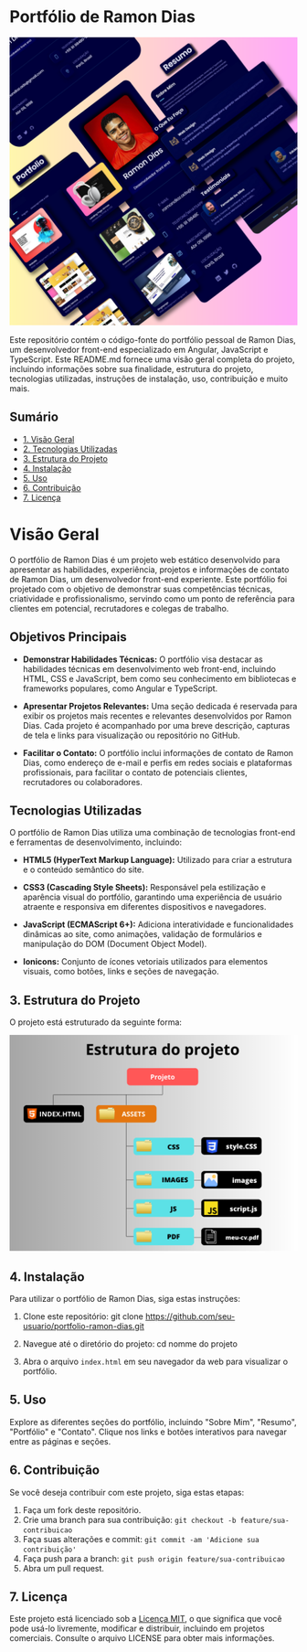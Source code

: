 # Portfólio de Ramon Dias

![preview img](assets/images/mockup.png)

Este repositório contém o código-fonte do portfólio pessoal de Ramon Dias, um desenvolvedor front-end especializado em Angular, JavaScript e TypeScript. Este README.md fornece uma visão geral completa do projeto, incluindo informações sobre sua finalidade, estrutura do projeto, tecnologias utilizadas, instruções de instalação, uso, contribuição e muito mais.

## Sumário

- [1. Visão Geral](#1-visão-geral)
- [2. Tecnologias Utilizadas](#2-tecnologias-utilizadas)
- [3. Estrutura do Projeto](#3-estrutura-do-projeto)
- [4. Instalação](#4-instalação)
- [5. Uso](#5-uso)
- [6. Contribuição](#6-contribuição)
- [7. Licença](#7-licença)

# Visão Geral

O portfólio de Ramon Dias é um projeto web estático desenvolvido para apresentar as habilidades, experiência, projetos e informações de contato de Ramon Dias, um desenvolvedor front-end experiente. Este portfólio foi projetado com o objetivo de demonstrar suas competências técnicas, criatividade e profissionalismo, servindo como um ponto de referência para clientes em potencial, recrutadores e colegas de trabalho.

## Objetivos Principais

- **Demonstrar Habilidades Técnicas:** O portfólio visa destacar as habilidades técnicas em desenvolvimento web front-end, incluindo HTML, CSS e JavaScript, bem como seu conhecimento em bibliotecas e frameworks populares, como Angular e TypeScript.

- **Apresentar Projetos Relevantes:** Uma seção dedicada é reservada para exibir os projetos mais recentes e relevantes desenvolvidos por Ramon Dias. Cada projeto é acompanhado por uma breve descrição, capturas de tela e links para visualização ou repositório no GitHub.

- **Facilitar o Contato:** O portfólio inclui informações de contato de Ramon Dias, como endereço de e-mail e perfis em redes sociais e plataformas profissionais, para facilitar o contato de potenciais clientes, recrutadores ou colaboradores.

## Tecnologias Utilizadas

O portfólio de Ramon Dias utiliza uma combinação de tecnologias front-end e ferramentas de desenvolvimento, incluindo:

- **HTML5 (HyperText Markup Language):** Utilizado para criar a estrutura e o conteúdo semântico do site.
  
- **CSS3 (Cascading Style Sheets):** Responsável pela estilização e aparência visual do portfólio, garantindo uma experiência de usuário atraente e responsiva em diferentes dispositivos e navegadores.
  
- **JavaScript (ECMAScript 6+):** Adiciona interatividade e funcionalidades dinâmicas ao site, como animações, validação de formulários e manipulação do DOM (Document Object Model).
  
- **Ionicons:** Conjunto de ícones vetoriais utilizados para elementos visuais, como botões, links e seções de navegação.

  
## 3. Estrutura do Projeto

O projeto está estruturado da seguinte forma:

![preview img](assets/images/estrutura.png)




## 4. Instalação

Para utilizar o portfólio de Ramon Dias, siga estas instruções:

1. Clone este repositório: git clone https://github.com/seu-usuario/portfolio-ramon-dias.git


2. Navegue até o diretório do projeto: cd nomme do projeto


3. Abra o arquivo `index.html` em seu navegador da web para visualizar o portfólio.

## 5. Uso

Explore as diferentes seções do portfólio, incluindo "Sobre Mim", "Resumo", "Portfólio" e "Contato". Clique nos links e botões interativos para navegar entre as páginas e seções.

## 6. Contribuição

Se você deseja contribuir com este projeto, siga estas etapas:

1. Faça um fork deste repositório.
2. Crie uma branch para sua contribuição: `git checkout -b feature/sua-contribuicao`
3. Faça suas alterações e commit: `git commit -am 'Adicione sua contribuição'`
4. Faça push para a branch: `git push origin feature/sua-contribuicao`
5. Abra um pull request.

## 7. Licença

Este projeto está licenciado sob a [Licença MIT](LICENSE), o que significa que você pode usá-lo livremente, modificar e distribuir, incluindo em projetos comerciais. Consulte o arquivo LICENSE para obter mais informações.
 






